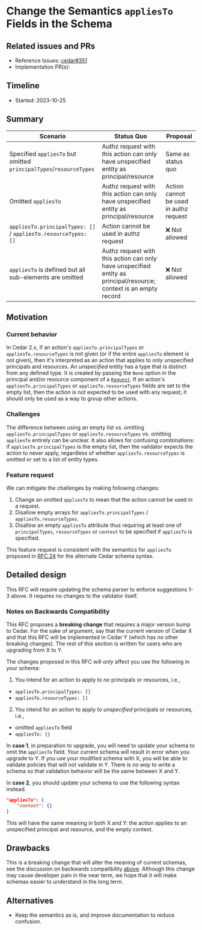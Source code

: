 # Change the Semantics `appliesTo` Fields in the Schema

## Related issues and PRs

- Reference Issues: [cedar#351](https://github.com/cedar-policy/cedar/issues/351)
- Implementation PR(s):

## Timeline

- Started: 2023-10-25

## Summary

| Scenario | Status Quo | Proposal |
| --------- | -------- | ------- |
| Specified `appliesTo` but omitted `principalTypes`/`resourceTypes` | Authz request with this action can only have unspecified entity as principal/resource | Same as status quo |
| Omitted `appliesTo` | Authz request with this action can only have unspecified entity as principal/resource | Action cannot be used in authz request |
| `appliesTo.principalTypes: []` / `appliesTo.resourceTypes: []` | Action cannot be used in authz request | ❌ Not allowed |
| `appliesTo` is defined but all sub-elements are omitted | Authz request with this action can only have unspecified entity as principal/resource; context is an empty record | ❌ Not allowed |

## Motivation

### Current behavior

In Cedar 2.x, if an action's `appliesTo.principalTypes` or `appliesTo.resourceTypes` is not given (or if the entire `appliesTo` element is not given), then it's interpreted as an action that applies to only unspecified principals and resources.
An _unspecified_ entity has a type that is distinct from any defined type.
It is created by passing the `None` option in the principal and/or resource component of a [`Request`](https://docs.rs/cedar-policy/latest/cedar_policy/struct.Request.html).
If an action's `appliesTo.principalTypes` or `appliesTo.resourceTypes` fields are set to the empty list, then the action is not expected to be used with any request; it should only be used as a way to group other actions.

### Challenges

The difference between using an empty list vs. omitting `appliesTo.principalTypes` or `appliesTo.resourceTypes` vs. omitting `appliesTo` entirely can be unclear.
It also allows for confusing combinations: if `appliesTo.principalTypes` is the empty list, then the validator expects the action to never apply, regardless of whether `appliesTo.resourceTypes` is omitted or set to a list of entity types.

### Feature request

We can mitigate the challenges by making following changes:

1. Change an omitted `appliesTo` to mean that the action cannot be used in a request.
2. Disallow empty arrays for `appliesTo.principalTypes` / `appliesTo.resourceTypes`.
3. Disallow an empty `appliesTo` attribute thus requiring at least one of `principalTypes`, `resourceTypes` or `context` to be specified if `appliesTo` is specified.

This feature request is consistent with the semantics for `appliesTo` proposed in [RFC 24](https://github.com/cedar-policy/rfcs/blob/main/text/0024-schema-syntax.md) for the alternate Cedar schema syntax.

## Detailed design

This RFC will require updating the schema parser to enforce suggestions 1-3 above.
It requires no changes to the validator itself.

### Notes on Backwards Compatibility

This RFC proposes a **breaking change** that requires a major version bump to Cedar.
For the sake of argument, say that the current version of Cedar X and that this RFC will be implemented in Cedar Y (which has no other breaking changes).
The rest of this section is written for users who are upgrading from X to Y.

The changes proposed in this RFC will _only_ affect you use the following in your schema:

1. You intend for an action to apply to _no_ principals or resources, i.e.,

- `appliesTo.principalTypes: []`
- `appliesTo.resourceTypes: []`

2. You intend for an action to apply to _unspecified_ principals or resources, i.e.,

- omitted `appliesTo` field
- `appliesTo: {}`

In **case 1**, in preparation to upgrade, you will need to update your schema to omit the `appliesTo` field.
Your current schema will result in error when you upgrade to Y.
If you use your modified schema with X, you will be able to validate policies that will not validate in Y.
There is _no way_ to write a schema so that validation behavior will be the same between X and Y.

In **case 2**, you should update your schema to use the following syntax instead.

```json
"appliesTo": {
    "context": {}
}
```

This will have the same meaning in both X and Y: the action applies to an unspecified principal and resource, and the empty context.

## Drawbacks

This is a breaking change that will alter the meaning of current schemas, see the discussion on backwards compatibility [above](#notes-on-backwards-compatibility).
Although this change may cause developer pain in the near term, we hope that it will make schemas easier to understand in the long term.

## Alternatives

- Keep the semantics as is, and improve documentation to reduce confusion.
